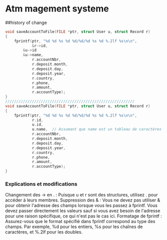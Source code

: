 # Atm magement systeme

##history of change
```c
void saveAccountToFile(FILE *ptr, struct User u, struct Record r)
{
    fprintf(ptr, "%d %d %s %d %d/%d/%d %s %d %.2lf %s\n\n",
            &r->id,
	    &u->id
	    &u->name,
            r.accountNbr,
            r.deposit.month,
            r.deposit.day,
            r.deposit.year,
            r.country,
            r.phone,
            r.amount,
            r.accountType);
}
//////////////////////////////////////////////////////////
void saveAccountToFile(FILE *ptr, struct User u, struct Record r)
{
    fprintf(ptr, "%d %d %s %d %d/%d/%d %s %d %.2lf %s\n\n",
            r.id,
            u.id,
            u.name,  // Assumant que name est un tableau de caractères
            r.accountNbr,
            r.deposit.month,
            r.deposit.day,
            r.deposit.year,
            r.country,
            r.phone,
            r.amount,
            r.accountType);
}

```
### Explications et modifications
Changement des -> en . : Puisque u et r sont des structures, utilisez . pour accéder à leurs membres.
Suppression des & : Vous ne devez pas utiliser & pour obtenir l'adresse des champs lorsque vous les passez à fprintf. Vous devez passer directement les valeurs sauf si vous avez besoin de l'adresse pour une raison spécifique, ce qui n'est pas le cas ici.
Formatage de fprintf : Assurez-vous que le format spécifié dans fprintf correspond au type des champs. Par exemple, %d pour les entiers, %s pour les chaînes de caractères, et %.2lf pour les doubles.
